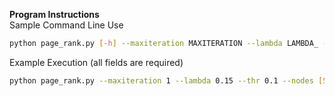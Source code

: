**Program Instructions**  
Sample Command Line Use
```Bash
python page_rank.py [-h] --maxiteration MAXITERATION --lambda LAMBDA_ --thr THR --nodes NODES
``` 
Example Execution (all fields are required)
```Bash
python page_rank.py --maxiteration 1 --lambda 0.15 --thr 0.1 --nodes [5,100,50]
```

